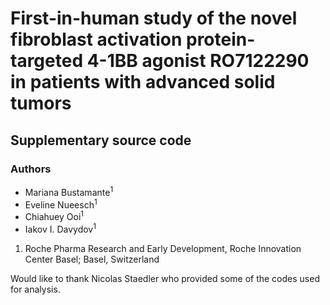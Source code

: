 # First-in-human study of the novel fibroblast activation protein-targeted 4-1BB agonist RO7122290 in patients with advanced solid tumors

## Supplementary source code

### Authors

- Mariana Bustamante<sup>1</sup>
- Eveline Nueesch<sup>1</sup>
- Chiahuey Ooi<sup>1</sup>
- Iakov I. Davydov<sup>1</sup>

1. Roche Pharma Research and Early Development, Roche Innovation Center Basel; Basel, Switzerland

Would like to thank Nicolas Staedler who provided some of the codes used for analysis.
